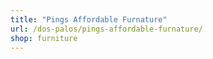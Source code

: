 ```yaml
---
title: "Pings Affordable Furnature"
url: /dos-palos/pings-affordable-furnature/
shop: furniture
---
```

